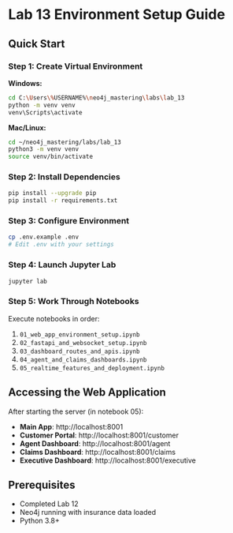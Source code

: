 # Lab 13 Environment Setup Guide

## Quick Start

### Step 1: Create Virtual Environment

**Windows:**
```bash
cd C:\Users\%USERNAME%\neo4j_mastering\labs\lab_13
python -m venv venv
venv\Scripts\activate
```

**Mac/Linux:**
```bash
cd ~/neo4j_mastering/labs/lab_13
python3 -m venv venv
source venv/bin/activate
```

### Step 2: Install Dependencies

```bash
pip install --upgrade pip
pip install -r requirements.txt
```

### Step 3: Configure Environment

```bash
cp .env.example .env
# Edit .env with your settings
```

### Step 4: Launch Jupyter Lab

```bash
jupyter lab
```

### Step 5: Work Through Notebooks

Execute notebooks in order:
1. `01_web_app_environment_setup.ipynb`
2. `02_fastapi_and_websocket_setup.ipynb`
3. `03_dashboard_routes_and_apis.ipynb`
4. `04_agent_and_claims_dashboards.ipynb`
5. `05_realtime_features_and_deployment.ipynb`

## Accessing the Web Application

After starting the server (in notebook 05):
- **Main App**: http://localhost:8001
- **Customer Portal**: http://localhost:8001/customer
- **Agent Dashboard**: http://localhost:8001/agent
- **Claims Dashboard**: http://localhost:8001/claims
- **Executive Dashboard**: http://localhost:8001/executive

## Prerequisites

- Completed Lab 12
- Neo4j running with insurance data loaded
- Python 3.8+
